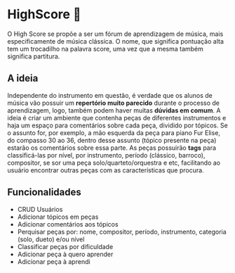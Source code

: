 # HighScore 🎼
O High Score se propõe a ser um fórum de aprendizagem de música, mais especificamente de música clássica.
O nome, que significa pontuação alta tem um trocadilho na palavra score, uma vez que a mesma também significa partitura.

## A ideia
Independente do instrumento em questão, é verdade que os alunos de música vão possuir um **repertório muito parecido** durante o processo de aprendizagem, logo, também podem haver muitas **dúvidas em comum**. A ideia é criar um ambiente que contenha peças de diferentes instrumentos e haja um espaço para comentários sobre cada peça, dividido por tópicos. Se o assunto for, por exemplo, a mão esquerda da peça para piano Fur Elise, do compasso 30 ao 36, dentro desse assunto (tópico presente na peça) estarão os comentários sobre essa parte.
As peças possuirão **tags** para classificá-las por nível, por instrumento, período (clássico, barroco), compositor, se sor uma peça solo/quarteto/orquestra e etc, facilitando ao usuário encontrar outras peças com as características que procura.

## Funcionalidades
* CRUD Usuários
* Adicionar tópicos em peças
* Adicionar comentários aos tópicos
* Perquisar peças por: nome, compositor, período, instrumento, categoria (solo, dueto) e/ou nível
* Classificar peças por dificuldade
* Adicionar peça à quero aprender
* Adicionar peça à aprendi
